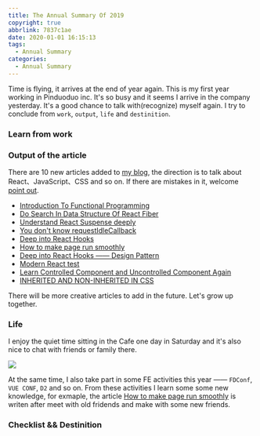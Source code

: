 ```yaml
---
title: The Annual Summary Of 2019
copyright: true
abbrlink: 7837c1ae
date: 2020-01-01 16:15:13
tags:
  - Annual Summary
categories:
  - Annual Summary
---
```


Time is flying, it arrives at the end of year again. This is my first year working in Pinduoduo inc. It's so busy and it seems I arrive in the company yesterday. It's a good chance to talk with(recognize) myself again. I try to conclude from `work`, `output`, `life` and `destinition`.

### Learn from work

### Output of the article

There are 10 new articles added to [my blog](https://github.com/MuYunyun/blog), the direction is to talk about React、JavaScript、CSS and so on. If there are mistakes in it, welcome [point out](https://github.com/MuYunyun/blog/issues/new).

* [Introduction To Functional Programming](http://muyunyun.cn/posts/8b09c168/)
* [Do Search In Data Structure Of React Fiber](http://muyunyun.cn/posts/9f41fc98/)
* [Understand React Suspense deeply](http://muyunyun.cn/posts/44b01006/)
* [You don't know requestIdleCallback](http://muyunyun.cn/posts/ba7c84ae/)
* [Deep into React Hooks](http://muyunyun.cn/posts/290a4219/)
* [How to make page run smoothly](http://muyunyun.cn/posts/a1be1d41/)
* [Deep into React Hooks —— Design Pattern](http://muyunyun.cn/posts/32fb0f08/)
* [Modern React test](http://muyunyun.cn/posts/76ba81e7/)
* [Learn Controlled Component and Uncontrolled Component Again](http://muyunyun.cn/posts/8bdf2cdf/)
* [INHERITED AND NON-INHERITED IN CSS](http://muyunyun.cn/posts/33fba87f/)

There will be more creative articles to add in the future. Let's grow up together.

### Life

I enjoy the quiet time sitting in the Cafe one day in Saturday and it's also nice to chat with friends or family there.

![](http://with.muyunyun.cn/65758e96048af8ff1fd619ba1abc834a.jpg-400)

At the same time, I also take part in some FE activities this year —— `FDConf`, `VUE CONF`, `D2` and so on. From these activities I learn some some new knowledge, for exmaple, the article [How to make page run smoothly](http://muyunyun.cn/posts/a1be1d41/) is writen after   meet with old fridends and make with some new friends.

### Checklist && Destinition

